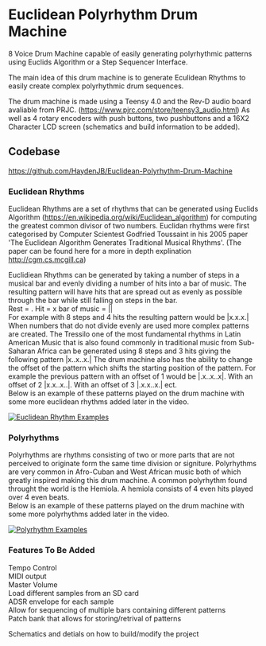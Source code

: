 # Euclidean Polyrhythm Drum Machine  

8 Voice Drum Machine capable of easily generating polyrhythmic patterns using Euclids Algorithm or a Step Sequencer Interface.

The main idea of this drum machine is to generate Eculidean Rhythms to easily create complex polyrhythmic drum sequences.

The drum machine is made using a Teensy 4.0 and the Rev-D audio board avaliable from PRJC. (https://www.pjrc.com/store/teensy3_audio.html) As well as 4 rotary encoders with push buttons, two pushbuttons and a 16X2 Character LCD screen (schematics and build information to be added).

## Codebase  
https://github.com/HaydenJB/Euclidean-Polyrhythm-Drum-Machine  
  
  
### Euclidean Rhythms
Euclidean Rhythms are a set of rhythms that can be generated using Euclids Algorithm (https://en.wikipedia.org/wiki/Euclidean_algorithm) for computing the greatest common divisor of two numbers. Euclidan rhythms were first categorised by Computer Scientest Godfried Toussaint in his 2005 paper 'The Euclidean Algorithm Generates Traditional Musical Rhythms'. (The paper can be found here for a more in depth explination http://cgm.cs.mcgill.ca)

Euclidiean Rhythms can be generated by taking a number of steps in a musical bar and evenly dividing a number of hits into a bar of music. The resulting pattern will have hits that are spread out as evenly as possible through the bar while still falling on steps in the bar.  
Rest = . Hit = x bar of music = ||  
For example with 8 steps and 4 hits the resulting pattern would be |x.x.x.| When numbers that do not divide evenly are used more complex patterns are created. The Tressilo one of the most fundamental rhythms in Latin American Music that is also found commonly in traditional music from Sub-Saharan Africa can be generated using 8 steps and 3 hits giving the following pattern |x..x..x.|
The drum machine also has the ability to change the offset of the pattern which shifts the starting position of the pattern. For example the previous pattern with an offset of 1 would be |.x..x..x|. With an offset of 2 |x.x..x..|. With an offset of 3 |.x.x..x.| ect.  
Below is an example of these patterns played on the drum machine with some more euclidean rhythms added later in the video.

[![Euclidean Rhythm Examples](http://img.youtube.com/vi/eEuRsu0KcMs/0.jpg)](https://www.youtube.com/watch?v=eEuRsu0KcMs "Euclidean Rhythm Examples")
  
  
### Polyrhythms
Polyrhythms are rhythms consisting of two or more parts that are not perceived to originate form the same time division or signiture. Polyrhythms are very common in Afro-Cuban and West African music both of which greatly inspired making this drum machine. A common polyrhythm found throught the world is the Hemiola. A hemiola consists of 4 even hits played over 4 even beats.  
Below is an example of these patterns played on the drum machine with some more polyrhythms added later in the video.  

[![Polyrhythm Examples](http://img.youtube.com/vi/n21XgvG8Wkc/0.jpg)](https://www.youtube.com/watch?v=n21XgvG8Wkc "Polyrhythm Examples")

### Features To Be Added 
Tempo Control  
MIDI output   
Master Volume   
Load different samples from an SD card   
ADSR envelope for each sample  
Allow for sequencing of multiple bars containing different patterns  
Patch bank that allows for storing/retrival of patterns  

Schematics and detials on how to build/modify the project   


